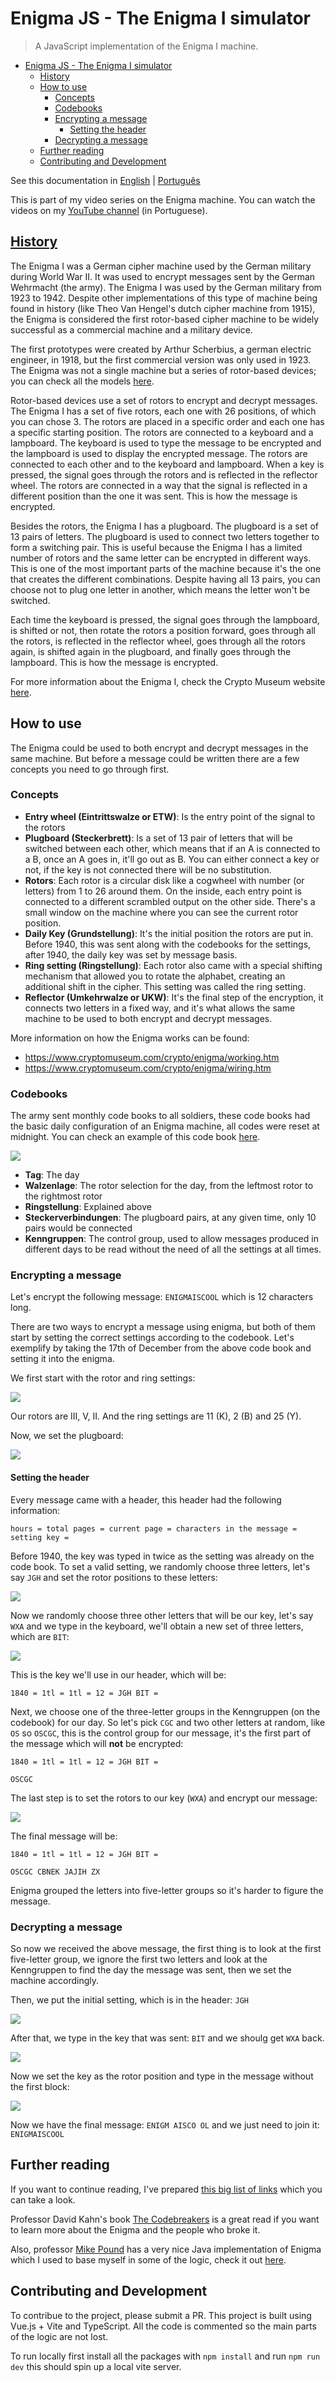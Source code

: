 # Enigma JS - The Enigma I simulator

> A JavaScript implementation of the Enigma I machine.


<!-- @import "[TOC]" {cmd="toc" depthFrom=1 depthTo=6 orderedList=false} -->

<!-- code_chunk_output -->

- [Enigma JS - The Enigma I simulator](#enigma-js-the-enigma-i-simulator)
  - [History](#historyhttpswwwcryptomuseumcomcryptoenigmahisthtm)
  - [How to use](#how-to-use)
    - [Concepts](#concepts)
    - [Codebooks](#codebooks)
    - [Encrypting a message](#encrypting-a-message)
      - [Setting the header](#setting-the-header)
    - [Decrypting a message](#decrypting-a-message)
  - [Further reading](#further-reading)
  - [Contributing and Development](#contributing-and-development)

<!-- /code_chunk_output -->


See this documentation in [English](README.md) | [Português](README.pt.md)

This is part of my video series on the Enigma machine. You can watch the videos on my [YouTube channel](https://youtube.lsantos.dev) (in Portuguese).

## [History](https://www.cryptomuseum.com/crypto/enigma/hist.htm)

The Enigma I was a German cipher machine used by the German military during World War II. It was used to encrypt messages sent by the German Wehrmacht (the army). The Enigma I was used by the German military from 1923 to 1942. Despite other implementations of this type of machine being found in history (like Theo Van Hengel's dutch cipher machine from 1915), the Enigma is considered the first rotor-based cipher machine to be widely successful as a commercial machine and a military device.

The first prototypes were created by Arthur Scherbius, a german electric engineer, in 1918, but the first commercial version was only used in 1923. The Enigma was not a single machine but a series of rotor-based devices; you can check all the models [here](https://www.cryptomuseum.com/crypto/enigma/tree.htm).

Rotor-based devices use a set of rotors to encrypt and decrypt messages. The Enigma I has a set of five rotors, each one with 26 positions, of which you can chose 3. The rotors are placed in a specific order and each one has a specific starting position. The rotors are connected to a keyboard and a lampboard. The keyboard is used to type the message to be encrypted and the lampboard is used to display the encrypted message. The rotors are connected to each other and to the keyboard and lampboard. When a key is pressed, the signal goes through the rotors and is reflected in the reflector wheel. The rotors are connected in a way that the signal is reflected in a different position than the one it was sent. This is how the message is encrypted.

Besides the rotors, the Enigma I has a plugboard. The plugboard is a set of 13 pairs of letters. The plugboard is used to connect two letters together to form a switching pair. This is useful because the Enigma I has a limited number of rotors and the same letter can be encrypted in different ways. This is one of the most important parts of the machine because it's the one that creates the different combinations. Despite having all 13 pairs, you can choose not to plug one letter in another, which means the letter won't be switched.

Each time the keyboard is pressed, the signal goes through the lampboard, is shifted or not, then rotate the rotors a position forward, goes through all the rotors, is reflected in the reflector wheel, goes through all the rotors again, is shifted again in the plugboard, and finally goes through the lampboard. This is how the message is encrypted.

For more information about the Enigma I, check the Crypto Museum website [here](https://www.cryptomuseum.com/crypto/enigma/i/index.htm).

## How to use

The Enigma could be used to both encrypt and decrypt messages in the same machine. But before a message could be written there are a few concepts you need to go through first.

### Concepts

- **Entry wheel (Eintrittswalze or ETW)**: Is the entry point of the signal to the rotors
- **Plugboard (Steckerbrett)**: Is a set of 13 pair of letters that will be switched between each other, which means that if an A is connected to a B, once an A goes in, it'll go out as B. You can either connect a key or not, if the key is not connected there will be no substitution.
- **Rotors**: Each rotor is a circular disk like a cogwheel with number (or letters) from 1 to 26 around them. On the inside, each entry point is connected to a different scrambled output on the other side. There's a small window on the machine where you can see the current rotor position.
- **Daily Key (Grundstellung)**: It's the initial position the rotors are put in. Before 1940, this was sent along with the codebooks for the settings, after 1940, the daily key was set by message basis.
- **Ring setting (Ringstellung)**: Each rotor also came with a special shifting mechanism that allowed you to rotate the alphabet, creating an additional shift in the cipher. This setting was called the ring setting.
- **Reflector (Umkehrwalze or UKW)**: It's the final step of the encryption, it connects two letters in a fixed way, and it's what allows the same machine to be used to both encrypt and decrypt messages.

More information on how the Enigma works can be found:

- https://www.cryptomuseum.com/crypto/enigma/working.htm
- https://www.cryptomuseum.com/crypto/enigma/wiring.htm

### Codebooks

The army sent monthly code books to all soldiers, these code books had the basic daily configuration of an Enigma machine, all codes were reset at midnight. You can check an example of this code book [here](https://pastebin.com/pkJBjDEv).

![](./assets/codebook.png)

- **Tag**: The day
- **Walzenlage**: The rotor selection for the day, from the leftmost rotor to the rightmost rotor
- **Ringstellung**: Explained above
- **Steckerverbindungen**: The plugboard pairs, at any given time, only 10 pairs would be connected
- **Kenngruppen**: The control group, used to allow messages produced in different days to be read without the need of all the settings at all times.

### Encrypting a message

Let's encrypt the following message: `ENIGMAISCOOL` which is 12 characters long.

There are two ways to encrypt a message using enigma, but both of them start by setting the correct settings according to the codebook. Let's exemplify by taking the 17th of December from the above code book and setting it into the enigma.

We first start with the rotor and ring settings:

![](./assets/settings.gif)

Our rotors are III, V, II. And the ring settings are 11 (K), 2 (B) and 25 (Y).

Now, we set the plugboard:

![](./assets/plugboard.gif)

#### Setting the header

Every message came with a header, this header had the following information:

```
hours = total pages = current page = characters in the message = setting key =
```

Before 1940, the key was typed in twice as the setting was already on the code book. To set a valid setting, we randomly choose three letters, let's say `JGH` and set the rotor positions to these letters:

![](./assets/setting-initial.png)

Now we randomly choose three other letters that will be our key, let's say `WXA` and we type in the keyboard, we'll obtain a new set of three letters, which are `BIT`:

![](./assets/key-set.gif)

This is the key we'll use in our header, which will be:

```
1840 = 1tl = 1tl = 12 = JGH BIT =
```

Next, we choose one of the three-letter groups in the Kenngruppen (on the codebook) for our day. So let's pick `CGC` and two other letters at random, like `OS` so `OSCGC`, this is the control group for our message, it's the first part of the message which will __not__ be encrypted:

```
1840 = 1tl = 1tl = 12 = JGH BIT =

OSCGC
```

The last step is to set the rotors to our key (`WXA`) and encrypt our message:

![](./assets/encrypting.gif)

The final message will be:

```
1840 = 1tl = 1tl = 12 = JGH BIT =

OSCGC CBNEK JAJIH ZX
```

Enigma grouped the letters into five-letter groups so it's harder to figure the message.

### Decrypting a message

So now we received the above message, the first thing is to look at the first five-letter group, we ignore the first two letters and look at the Kenngruppen to find the day the message was sent, then we set the machine accordingly.

Then, we put the initial setting, which is in the header: `JGH`

![](./assets/decoding-set-setting.gif)

After that, we type in the key that was sent: `BIT` and we shoulg get `WXA` back.

![](./assets/decoding-set-key.gif)

Now we set the key as the rotor position and type in the message without the first block:

![](./assets/decoding.gif)

Now we have the final message: `ENIGM AISCO OL` and we just need to join it: `ENIGMAISCOOL`

## Further reading

If you want to continue reading, I've prepared [this big list of links](https://lsantos.dev/yt-enigma-referencias) which you can take a look.

Professor David Kahn's book [The Codebreakers](https://www.amazon.com/Codebreakers-Comprehensive-History-Communication-Internet/dp/0684831309/ref=sr_1_1?keywords=the+codebreakers&qid=1669233736&sr=8-1) is a great read if you want to learn more about the Enigma and the people who broke it.

Also, professor [Mike Pound](https://github.com/mikepound) has a very nice Java implementation of Enigma which I used to base myself in some of the logic, check it out [here](https://github.com/mikepound/enigma).
## Contributing and Development

To contribue to the project, please submit a PR. This project is built using Vue.js + Vite and TypeScript. All the code is commented so the main parts of the logic are not lost.

To run locally first install all the packages with `npm install` and run `npm run dev` this should spin up a local vite server.
